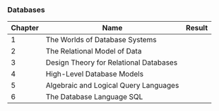 ### Databases

| Chapter | Name | Result |
| --- | --- | --- |
| 1 | The Worlds of Database Systems | |
| 2 | The Relational Model of Data | |
| 3 | Design Theory for Relational Databases | |
| 4 | High-Level Database Models | |
| 5 | Algebraic and Logical Query Languages | |
| 6 | The Database Language SQL | |
